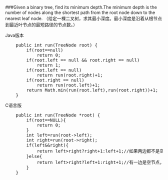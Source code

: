 ###Given a binary tree, find its minimum depth.The minimum depth is the number of nodes along the shortest path from the root node down to the nearest leaf node.
（给定一棵二叉树，求其最小深度。最小深度是沿着从根节点到最近叶节点的最短路径的节点数。）
<p>Java版本</p>
<pre>
    public int run(TreeNode root) {
        if(root==null)
            return 0;
        if(root.left == null && root.right == null)
            return 1;
        if(root.left == null)
            return run(root.right)+1;
        if(root.right == null)
            return run(root.left)+1;
        return Math.min(run(root.left),run(root.right))+1;
    }
</pre>
<p>C语言版</p>
<pre>
    public int run(TreeNode *root) {
        if(root==NULL){
            return 0;
        }
        int left=run(root->left);
        int right=run(root->right);
        if(left&&right){
            return left>right?right+1:left+1;//如果两边都不是空节点
        }else{
            return left>right?left+1:right+1;//有一边是空节点，直接返回有数据的节点
        }
    }


</pre>